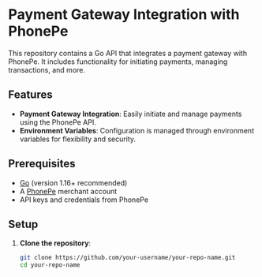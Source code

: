 # Payment Gateway Integration with PhonePe

This repository contains a Go API that integrates a payment gateway with PhonePe. It includes functionality for initiating payments, managing transactions, and more.

## Features

- **Payment Gateway Integration**: Easily initiate and manage payments using the PhonePe API.
- **Environment Variables**: Configuration is managed through environment variables for flexibility and security.

## Prerequisites

- [Go](https://golang.org/doc/install) (version 1.16+ recommended)
- A [PhonePe](https://www.phonepe.com/en/business.html) merchant account
- API keys and credentials from PhonePe

## Setup

1. **Clone the repository**:

   ```bash
   git clone https://github.com/your-username/your-repo-name.git
   cd your-repo-name
